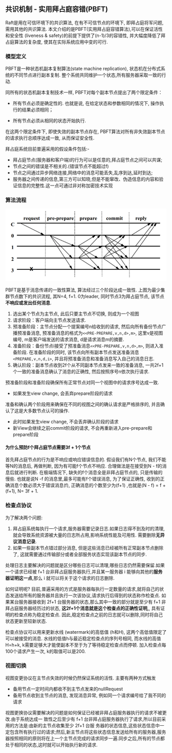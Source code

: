 ## 共识机制 - 实用拜占庭容错(PBFT)

Raft是用在可信环境下的共识算法, 在有不可信节点的环境下, 即拜占庭将军问题, 需用其他的共识算法. 本文介绍的是PBFT(实用拜占庭容错算法),可以在保证活性和安全性 (liveness & safety)的前提下提供了(n-1)/3的容错性,  并大幅度降低了拜占庭算法的复杂度, 使其在实际系统应用中变的可行.

### 模型定义

PBFT是一种状态机副本复制算法(state machine replication), 状态机在分布式系统的不同节点进行副本复制. 整个系统共同维护一个状态,所有服务器采取一致的行动.

同所有的状态机副本复制技术一样, PBFT对每个副本节点提出了两个限定条件：

- 所有节点必须是确定性的. 也就是说, 在给定状态和参数相同的情况下, 操作执行的结果必须相同；

- 所有节点必须从相同的状态开始执行. 

在这两个限定条件下, 即使失效的副本节点存在, PBFT算法对所有非失效副本节点的请求执行总顺序达成一致, 从而保证安全性. 

拜占庭系统目前普遍采用的假设条件包括:-

- 拜占庭节点(服务器和客户端)的行为可以是任意的,拜占庭节点之间可以共谋;
- 节点之间的错误是不相关的.(错误节点不能超过f)
- 节点之间通过异步网络连接,网络中的消息可能丢失,乱序到达,延时到达; 
- 服务器之间传递的信息,第三方可以知晓,但是不能窜改、伪造信息的内容和验证信息的完整性.这一点可通过非对称加密技术实现

### 算法流程

![pbft_flow](_images/pbft_basic_flow.png)

PBFT是基于消息传递的一致性算法, 算法经过三个阶段达成一致性. 上图为最少集群节点数下的共识流程, 其N=4, f=1. 0为leader, 同时节点3为拜占庭节点, 该节点**不响应或发出任何消息**. 

1. 选出某个节点为主节点, 此后只要主节点不切换, 则成为一个视图
2. 请求阶段：客户端向主节点发送请求. 
3. 预准备阶段：主节点分配一个提案编号n给收到的请求, 然后向所有备份节点广播预准备消息, 预准备消息的格式为`<<PRE-PREPARE,v,n,d>,m>`, 这里v是视图编号, m是客户端发送的请求消息, d是请求消息m的摘要. 
4. 准备阶段：备份节点i接受了预准备消息`<<PRE-PREPARE,v,n,d>,m>`, 则进入准备阶段. 在准备阶段的同时, 该节点向所有副本节点发送准备消息`<PREPARE,v,n,d,i>`, 并且将预准备消息和准备消息写入自己的消息日志.
5. 确认阶段：副本节点收到2f个从不同副本节点发来一致的准备消息, 一共2f+1个一致的准备消息确认了消息的正确性, 然后按照序号n依次执行请求. 

预准备阶段和准备阶段确保所有正常节点对同一个视图中的请求序号达成一致. 

- 如果发生view change, 会丢弃prepare阶段的请求

准备和确认两个阶段用来确保在不同的视图之间的确认请求是严格排序的, 并且确认了这是大多数节点认可的操作.

- 此时如果发生view change, 不会丢弃确认阶段的请求
- 新View会继续之前commit阶段的请求, 不会再重新进入pre-prepare和prepare阶段

#### 为什么预防f个拜占庭节点需要3f + 1个节点

首先拜占庭节点的行为是不响应或响应错误信息的. 假设我们有N个节点, 我们不能等N的消息后, 再做判断, 因为有可能f个节点不响应. 合理做法是在接受到N - f的消息后就进行判断. 在极端情况下, 缺失的f个消息全是非拜占庭节点的, 只是传输的慢些. 也就是说N -f 的消息里,最多可能有f个错误消息, 为了保证正确性, 收到的正确消息个数必须大于错误消息(f), 正确消息的个数至少为(f+1) ,也就是(N - f) = f + (f+1), N= 3f + 1.

### 检查点协议

为了解决两个问题:

1. 拜占庭系统每执行一个请求,服务器需要记录日志.如果日志得不到及时的清理,就会导致系统资源被大量的日志所占用,影响系统性能及可用性. 需要删除**无异议消息记录**.
2. 如果一些副本节点错过部分消息, 但是这些消息已经被所有正常副本节点删除了, 这就需要通过传输部分或者全部服务状态实现该副本节点的同步.

处理日志主要解决的问题就是区分哪些日志可以清理,哪些日志仍然需要保留.如果一个请求已经被 f+1 台非拜占庭服务器执行,并且某一服务器 i 能够向其他的**服务器证明这一点**,那么 i 就可以将关于这个请求的日志删除.

如何证明呢? 目前,普遍采用的方式是服务器每执行一定数量的请求,就将自己的状态发送给所有的服务器并且执行一次该协议,请求执行后得到的状态称作检查点. 如果某台服务器接收到 2f+1 台服务器的状态,那么其中一致的部分就是至少有 f+1 非拜占庭服务器经历过的状态, **这2f+1个消息就是这个检查点的正确性证明,**, 具有证明的检查点称为稳定检查点. 因此,稳定检查点之前的日志就可以删除,同时将自己状态更新至较新状态.

检查点协议可以用来更新水线 (watermark)的高低值 (h和H), 这两个高低值限定了可以被接受的消息. 水线的低值h与最近稳定检查点的序列号相同, 而水线的高值H=h+k, k需要足够大才能使副本不至于为了等待稳定检查点而停顿. 加入检查点每100个请求产生一次, k的取值可以是200. 

### 视图切换
视图变更协议在主节点失效的时候仍然保证系统的活性. 主要有两种方式触发
- 备用节点一定时间内都收不到主节点发来的nullRequest
- 备用节点收到主节点的消息, 发现消息异常, 例如同一个请求编号给了我不同的请求

视图更换协议需要解决的问题是如何保证已经被非拜占庭服务器执行的请求不被更改.由于系统达成一 致性之后至少有 f+1 台非拜占庭服务器执行了请求,所以目前采用的方法是:由新的主节点收集至少 2f+1 台服 务器的状态信息,这些状态信息中一定包含所有执行过的请求;然后,新主节点将这些状态信息发送给所有的服务器,服务器按照相同的原则将在上一个主节点完成的请求同步一遍.同步之后,所有的节点都处于相同的状态,这时就可以开始执行新的请求.


